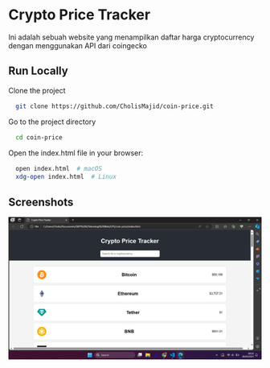
# Crypto Price Tracker

Ini adalah sebuah website yang menampilkan daftar harga cryptocurrency dengan menggunakan API dari coingecko


## Run Locally

Clone the project

```bash
  git clone https://github.com/CholisMajid/coin-price.git
```

Go to the project directory

```bash
  cd coin-price
```

Open the index.html file in your browser:

```bash
  open index.html  # macOS
  xdg-open index.html  # Linux
```



## Screenshots

![App Screenshot](SS.png)

